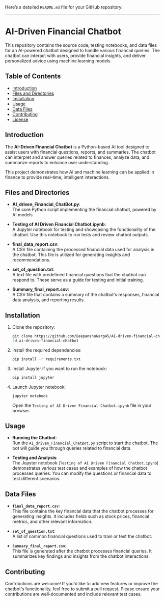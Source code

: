 Here’s a detailed `README.md` file for your GitHub repository:

---

# AI-Driven Financial Chatbot

This repository contains the source code, testing notebooks, and data files for an AI-powered chatbot designed to handle various financial queries. The chatbot can interact with users, provide financial insights, and deliver personalized advice using machine learning models.

## Table of Contents

- [Introduction](#introduction)
- [Files and Directories](#files-and-directories)
- [Installation](#installation)
- [Usage](#usage)
- [Data Files](#data-files)
- [Contributing](#contributing)
- [License](#license)

## Introduction

The **AI-Driven Financial Chatbot** is a Python-based AI tool designed to assist users with financial questions, reports, and summaries. The chatbot can interpret and answer queries related to finances, analyze data, and summarize reports to enhance user understanding.

This project demonstrates how AI and machine learning can be applied in finance to provide real-time, intelligent interactions.

## Files and Directories

- **AI_driven_Financial_ChatBot.py**:  
  The core Python script implementing the financial chatbot, powered by AI models.
  
- **Testing of AI Driven Financial Chatbot.ipynb**:  
  A Jupyter notebook for testing and showcasing the functionality of the chatbot. Use this notebook to run tests and review chatbot outputs.

- **final_data_report.csv**:  
  A CSV file containing the processed financial data used for analysis in the chatbot. This file is utilized for generating insights and recommendations.

- **set_of_question.txt**:  
  A text file with predefined financial questions that the chatbot can respond to. These serve as a guide for testing and initial training.

- **Summary_final_report.csv**:  
  A CSV file that contains a summary of the chatbot's responses, financial data analysis, and reporting results.

## Installation

1. Clone the repository:

   ```bash
   git clone https://github.com/DeepanshuGarg45/AI-driven-financial-chatbot.git
   cd ai-driven-financial-chatbot
   ```

2. Install the required dependencies:

   ```bash
   pip install -r requirements.txt
   ```

3. Install Jupyter if you want to run the notebook:

   ```bash
   pip install jupyter
   ```

4. Launch Jupyter notebook:

   ```bash
   jupyter notebook
   ```

   Open the `Testing of AI Driven Financial Chatbot.ipynb` file in your browser.

## Usage

- **Running the Chatbot**:  
  Run the `AI_driven_Financial_ChatBot.py` script to start the chatbot. The bot will guide you through queries related to financial data.

- **Testing and Analysis**:  
  The Jupyter notebook (`Testing of AI Driven Financial Chatbot.ipynb`) demonstrates various test cases and examples of how the chatbot processes queries. You can modify the questions or financial data to test different scenarios.

## Data Files

- **`final_data_report.csv`**:  
  This file contains the key financial data that the chatbot processes for generating insights. It includes fields such as stock prices, financial metrics, and other relevant information.

- **`set_of_question.txt`**:  
  A list of common financial questions used to train or test the chatbot.

- **`Summary_final_report.csv`**:  
  This file is generated after the chatbot processes financial queries. It summarizes key findings and insights from the chatbot interactions.

## Contributing

Contributions are welcome! If you'd like to add new features or improve the chatbot's functionality, feel free to submit a pull request. Please ensure your contributions are well-documented and include relevant test cases.
